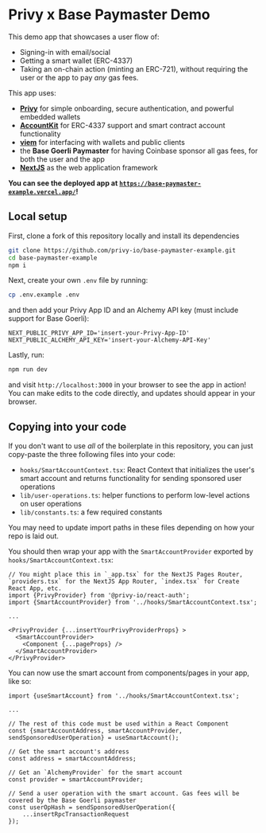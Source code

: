 # Privy x Base Paymaster Demo

This demo app that showcases a user flow of:
- Signing-in with email/social
- Getting a smart wallet (ERC-4337)
- Taking an on-chain action (minting an ERC-721), without requiring the user or the app to pay _any_ gas fees.

This app uses:
- [**Privy**](https://www.privy.io/) for simple onboarding, secure authentication, and powerful embedded wallets
- [**AccountKit**](https://accountkit.alchemy.com/) for ERC-4337 support and smart contract account functionality
- [**viem**](https://viem.sh/) for interfacing with wallets and public clients
- the **Base Goerli Paymaster** for having Coinbase sponsor all gas fees, for both the user and the app
- [**NextJS**](https://nextjs.org/) as the web application framework

**You can see the deployed app at [`https://base-paymaster-example.vercel.app/`](https://base-paymaster-example.vercel.app/)!**

## Local setup

First, clone a fork of this repository locally and install its dependencies
```sh
git clone https://github.com/privy-io/base-paymaster-example.git
cd base-paymaster-example
npm i 
```

Next, create your own `.env` file by running:
```sh
cp .env.example .env
```

and then add your Privy App ID and an Alchemy API key (must include support for Base Goerli):

```
NEXT_PUBLIC_PRIVY_APP_ID='insert-your-Privy-App-ID'
NEXT_PUBLIC_ALCHEMY_API_KEY='insert-your-Alchemy-API-Key'
```

Lastly, run:

```sh
npm run dev
```

and visit `http://localhost:3000` in your browser to see the app in action! You can make edits to the code directly, and updates should appear in your browser. 

## Copying into your code

If you don't want to use _all_ of the boilerplate in this repository, you can just copy-paste the three following files into your code:
- `hooks/SmartAccountContext.tsx`: React Context that initializes the user's smart account and returns functionality for sending sponsored user operations
- `lib/user-operations.ts`: helper functions to perform low-level actions on user operations
- `lib/constants.ts`: a few required constants

You may need to update import paths in these files depending on how your repo is laid out.

You should then wrap your app with the `SmartAccountProvider` exported by `hooks/SmartAccountContext.tsx`:

```tsx
// You might place this in `_app.tsx` for the NextJS Pages Router, `providers.tsx` for the NextJS App Router, `index.tsx` for Create React App, etc.
import {PrivyProvider} from '@privy-io/react-auth';
import {SmartAccountProvider} from '../hooks/SmartAccountContext.tsx';

...

<PrivyProvider {...insertYourPrivyProviderProps} >
  <SmartAccountProvider>
    <Component {...pageProps} />
  </SmartAccountProvider>
</PrivyProvider>
```

You can now use the smart account from components/pages in your app, like so:
```tsx
import {useSmartAccount} from '../hooks/SmartAccountContext.tsx';

...

// The rest of this code must be used within a React Component
const {smartAccountAddress, smartAccountProvider, sendSponsoredUserOperation} = useSmartAccount();

// Get the smart account's address
const address = smartAccountAddress;

// Get an `AlchemyProvider` for the smart account
const provider = smartAccountProvider;

// Send a user operation with the smart account. Gas fees will be covered by the Base Goerli paymaster
const userOpHash = sendSponsoredUserOperation({
    ...insertRpcTransactionRequest
});
```
